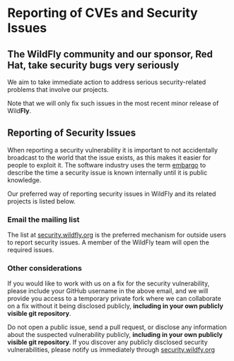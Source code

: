 # Reporting of CVEs and Security Issues

## The WildFly community and our sponsor, Red Hat, take security bugs very seriously

We aim to take immediate action to address serious security-related problems that involve our projects. 

Note that we will only fix such issues in the most recent minor release of Wild<strong>Fly</strong>.</p>

## Reporting of Security Issues

When reporting a security vulnerability it is important to not accidentally broadcast to the world that the issue exists, as this makes it easier for people to exploit it. The software industry uses the term <a href="https://www.redhat.com/en/blog/security-embargoes-red-hat">embargo</a> to describe the time a security issue is known internally until it is public knowledge.

Our preferred way of reporting security issues in WildFly and its related projects is listed below.

### Email the mailing list</h2>

The list at <a href="mailto:security.wildfly.org">security.wildfly.org</a> is the preferred mechanism for outside users to report security issues. A member of the WildFly team will open the required issues.
    
### Other considerations</h2>

If you would like to work with us on a fix for the security vulnerability, please include your GitHub username in the above email, and we will provide you access to a temporary private fork where we can collaborate on a fix without it being disclosed publicly, **including in your own publicly visible git repository**.

Do not open a public issue, send a pull request, or disclose any information about the suspected vulnerability publicly, **including in your own publicly visible git repository**. If you discover any publicly disclosed security vulnerabilities, please notify us immediately through <a href="mailto:security.wildfly.org">security.wildfy.org
